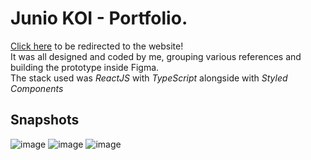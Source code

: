# Junio KOI - Portfolio.

[Click here](https://juniokoi.vercel.app/) to be redirected to the website!  
It was all designed and coded by me, grouping various references and building the prototype inside Figma.  
The stack used was *ReactJS* with *TypeScript* alongside with *Styled Components*

## Snapshots
![image](https://user-images.githubusercontent.com/53125029/200141509-38f60d88-85b6-40d2-9bde-9d1ca033f893.png)
![image](https://user-images.githubusercontent.com/53125029/200141527-3b7f7a4e-a7ae-471f-a131-81af682f7c9c.png)
![image](https://user-images.githubusercontent.com/53125029/200141620-1675726f-4506-43f3-9f7c-91e66d256392.png)
